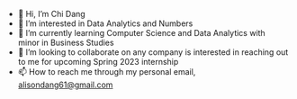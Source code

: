 - 👋 Hi, I’m Chi Dang
- 👀 I’m interested in Data Analytics and Numbers
- 🌱 I’m currently learning Computer Science and Data Analytics with minor in Business Studies
- 💞️ I’m looking to collaborate on any company is interested in reaching out to me for upcoming Spring 2023 internship
- 📫 How to reach me through my personal email, alisondang61@gmail.com

<!---
Vincent3003/Vincent3003 is a ✨ special ✨ repository because its `README.md` (this file) appears on your GitHub profile.
You can click the Preview link to take a look at your changes.
--->

